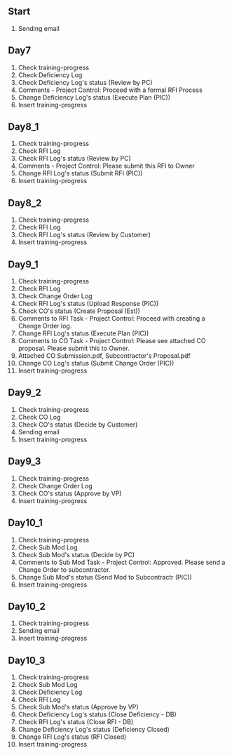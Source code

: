 ## Start

1. Sending email

## Day7

1. Check training-progress
2. Check Deficiency Log
3. Check Deficiency Log's status (Review by PC)
4. Comments - Project Control: Proceed with a formal RFI Process
5. Change Deficiency Log's status (Execute Plan (PIC))
6. Insert training-progress

## Day8_1

1. Check training-progress
2. Check RFI Log
3. Check RFI Log's status (Review by PC)
4. Comments - Project Control: Please submit this RFI to Owner
5. Change RFI Log's status (Submit RFI (PIC))
6. Insert training-progress

## Day8_2

1. Check training-progress
2. Check RFI Log
3. Check RFI Log's status (Review by Customer)
4. Insert training-progress

## Day9_1

1. Check training-progress
2. Check RFI Log
3. Check Change Order Log
4. Check RFI Log's status (Upload Response (PIC))
5. Check CO's status (Create Proposal (Est))
6. Comments to RFI Task - Project Control: Proceed with creating a Change Order log.
7. Change RFI Log's status (Execute Plan (PIC))
8. Comments to CO Task - Project Control: Please see attached CO proposal. Please submit this to Owner.
9. Attached CO Submission.pdf, Subcontractor's Proposal.pdf
10. Change CO Log's status (Submit Change Order (PIC))
11. Insert training-progress

## Day9_2

1. Check training-progress
2. Check CO Log
3. Check CO's status (Decide by Customer)
4. Sending email
5. Insert training-progress

## Day9_3

1. Check training-progress
2. Check Change Order Log
3. Check CO's status (Approve by VP)
4. Insert training-progress

## Day10_1

1. Check training-progress
2. Check Sub Mod Log
3. Check Sub Mod's status (Decide by PC)
4. Comments to Sub Mod Task - Project Control: Approved. Please send a Change Order to subcontractor.
5. Change Sub Mod's status (Send Mod to Subcontractr (PIC))
6. Insert training-progress

## Day10_2

1. Check training-progress
2. Sending email
3. Insert training-progress

## Day10_3

1. Check training-progress
2. Check Sub Mod Log
3. Check Deficiency Log
4. Check RFI Log
5. Check Sub Mod's status (Approve by VP)
6. Check Deficiency Log's status (Close Deficiency - DB)
7. Check RFI Log's status (Close RFI - DB)
8. Change Deficiency Log's status (Deficiency Closed)
9. Change RFI Log's status (RFI Closed)
10. Insert training-progress
